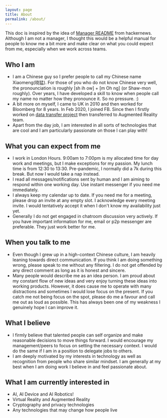 ```yaml
---
layout: page
title: About
permalink: /about/
---
```


This doc is inspired by the idea of [Manager README](https://news.ycombinator.com/item?id=17001521) from hackernews. Although I am not a manager, I thought this would be a helpful manual for people to know me a bit more and make clear on what you could expect from me, especially when we work across teams.

## Who I am
- I am a Chinese guy so I prefer people to call my Chinese name Xiaomeng(晓猛). For those of you who do not know Chinese very well, the pronounciation is roughly [sh ih ow] + [m Oh ng] (or Shaw-mon roughly). Over years, I have developed a skill to know when people call my name no matter how they pronounce it. So no pressure. :)
- A bit more on myself, I came to UK in 2010 and then worked for Bloomberg for 8 years. In Feb 2020, I joined FB. Since then I firstly worked on [data transfer project](https://datatransferproject.dev/) then transferred to Augmented Reality team. 
- Apart from the day job, I am interested in all sorts of technologies that are cool and I am particularly passionate on those I can play with!

## What you can expect from me
- I work in London Hours. 9:00am to 7:00pm is my allocated time for day work and meetings, but I make exceptions for my passion. My lunch time is from 12:30 to 13:30. Pre-pandemic, I normally did a 7k during this break. But now I would take a nap instead. 
- I read all messages/notifications sent by human and I am aiming to respond within one working day. Use instant messenger if you need me immediately.
- I always keep my calendar up to date. If you need me for a meeting, please drop an invite at any empty slot. I acknowledge every meeting invite. I would tentatively accept it when I don't know my availability just yet.
- Generally I do not get engaged in chatroom discussion very actively. If you have important information for me, email or p2p messenger  are preferable. They just work better for me.

## When you talk to me
- Even though I grew up in a high-context Chinese culture, I am heavily leaning towards direct communication. If you think I am doing something wrong, please speak to me without any filtering. I do not get offended by any direct comment as long as it is honest and sincere.
- Many people would describe me as an idea person. I am proud about my constant flow of new ideas and very enjoy turning these ideas into working products. However, it does cause me to operate with many distractions and sometimes I would lose focus on the present. If you catch me not being focus on the spot, please do me a favour and call me out as loud as possible. This has always been one of my weakness I genuinely hope I can improve it.

## What I believe
- I firmly believe that talented people can self organize and make reasonable decisions to move things forward. I would encourage my management/peers to focus on setting the necessary context. I would do the same if I am in a position to delegate jobs to others.
- I am deeply motivated by my interests in technology as well as recognition from people who share similar mindset. I am generally at my best when I am doing work I believe in and feel passionate about.

## What I am currently interested in
- AI, AI Device and AI Robotics!
- Virtual Reality and Augmented Reality
- Cryptography and privacy technologies
- Any technologies that may change how people live


